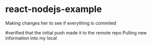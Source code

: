 # react-nodejs-example



Making changes her to see if everything is commited

#verified that the initial push made it to the remote repo
Pulling new information into my local
